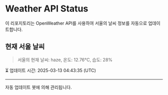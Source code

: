 
# Weather API Status

이 리포지토리는 OpenWeather API를 사용하여 서울의 날씨 정보를 자동으로 업데이트합니다.

## 현재 서울 날씨
> 서울의 현재 날씨: haze, 온도: 12.76°C, 습도: 28%

⏳ 업데이트 시간: 2025-03-13 04:43:35 (UTC)

---
자동 업데이트 봇에 의해 관리됩니다.
